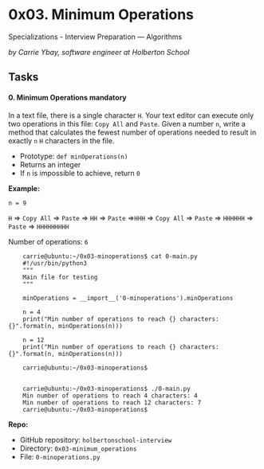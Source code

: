 0x03. Minimum Operations
========================

Specializations - Interview Preparation ― Algorithms

_by Carrie Ybay, software engineer at Holberton School_


Tasks
-----

#### 0\. Minimum Operations mandatory

In a text file, there is a single character `H`. Your text editor can execute only two operations in this file: `Copy All` and `Paste`. Given a number `n`, write a method that calculates the fewest number of operations needed to result in exactly `n` `H` characters in the file.

*   Prototype: `def minOperations(n)`
*   Returns an integer
*   If `n` is impossible to achieve, return `0`

**Example:**

`n = 9`

`H` => `Copy All` => `Paste` => `HH` => `Paste` =>`HHH` => `Copy All` => `Paste` => `HHHHHH` => `Paste` => `HHHHHHHHH`

Number of operations: `6`
```
    carrie@ubuntu:~/0x03-minoperations$ cat 0-main.py
    #!/usr/bin/python3
    """
    Main file for testing
    """
    
    minOperations = __import__('0-minoperations').minOperations
    
    n = 4
    print("Min number of operations to reach {} characters: {}".format(n, minOperations(n)))
    
    n = 12
    print("Min number of operations to reach {} characters: {}".format(n, minOperations(n)))
    
    carrie@ubuntu:~/0x03-minoperations$
    

    carrie@ubuntu:~/0x03-minoperations$ ./0-main.py
    Min number of operations to reach 4 characters: 4
    Min number of operations to reach 12 characters: 7
    carrie@ubuntu:~/0x03-minoperations$
```   

**Repo:**

*   GitHub repository: `holbertonschool-interview`
*   Directory: `0x03-minimum_operations`
*   File: `0-minoperations.py`